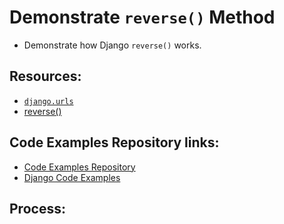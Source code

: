 # Demonstrate `reverse()` Method
* Demonstrate how Django `reverse()` works.

## Resources:
* [`django.urls`](https://docs.djangoproject.com/en/4.1/ref/urlresolvers/#module-django.urls)
* [reverse()](https://docs.djangoproject.com/en/4.1/ref/urlresolvers/#reverse)

## Code Examples Repository links:
* [Code Examples Repository](../../../README.md)
* [Django Code Examples](../../README.md)

## Process:
